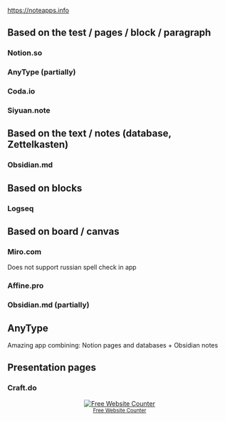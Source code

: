 https://noteapps.info
## Based on the test / pages / block / paragraph
### Notion.so
### AnyType (partially)
### Coda.io
### Siyuan.note

## Based on the text / notes (database, Zettelkasten)
### Obsidian.md

## Based on blocks
### Logseq

## Based on board / canvas
### Miro.com
Does not support russian spell check in app
### Affine.pro
### Obsidian.md (partially)

## AnyType
Amazing app combining: Notion pages and databases + Obsidian notes

## Presentation pages
### Craft.do

<div align='center'><a href='https://www.websitecounterfree.com'><img src='https://www.websitecounterfree.com/c.php?d=9&id=55421&s=1' border='0' alt='Free Website Counter'></a><br / ><small><a href='https://www.websitecounterfree.com' title="Free Website Counter">Free Website Counter</a></small></div>
